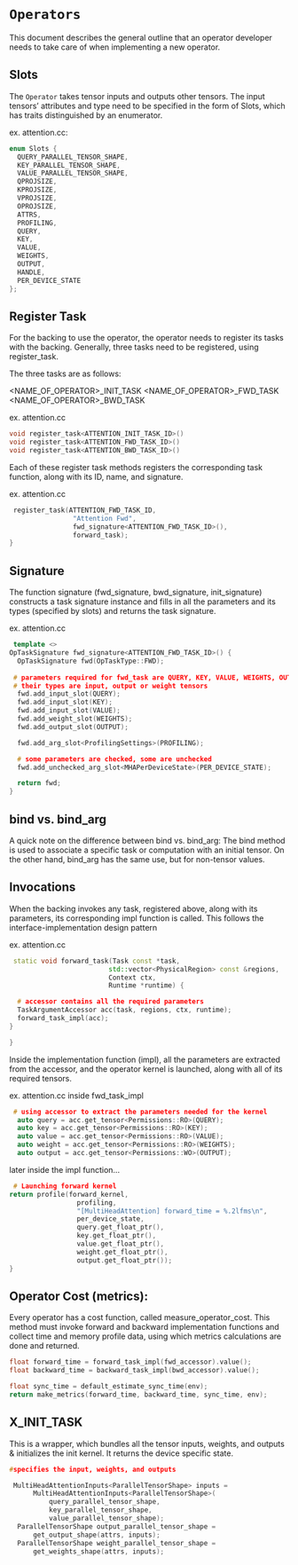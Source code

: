 # `Operators`

This document describes the general outline that an operator developer needs to take care of when implementing a new operator.


## Slots

The `Operator` takes tensor inputs and outputs other tensors. The input tensors’ attributes and type need to be specified in the form of Slots, which has traits distinguished by an enumerator.

ex. attention.cc:
```cpp
enum Slots {
  QUERY_PARALLEL_TENSOR_SHAPE,
  KEY_PARALLEL_TENSOR_SHAPE,
  VALUE_PARALLEL_TENSOR_SHAPE,
  QPROJSIZE,
  KPROJSIZE,
  VPROJSIZE,
  OPROJSIZE,
  ATTRS,
  PROFILING,
  QUERY,
  KEY,
  VALUE,
  WEIGHTS,
  OUTPUT,
  HANDLE,
  PER_DEVICE_STATE
};

```

## Register Task

For the backing to use the operator, the operator needs to register its tasks with the backing. Generally, three tasks need to be registered, using register_task. 

The three tasks are as follows: 

<NAME_OF_OPERATOR>_INIT_TASK
<NAME_OF_OPERATOR>_FWD_TASK
<NAME_OF_OPERATOR>_BWD_TASK

ex. attention.cc
```cpp
void register_task<ATTENTION_INIT_TASK_ID>() 
void register_task<ATTENTION_FWD_TASK_ID>()
void register_task<ATTENTION_BWD_TASK_ID>()

```

Each of these register task methods registers the corresponding task function, along with its ID, name, and signature.

ex. attention.cc
```cpp
 register_task(ATTENTION_FWD_TASK_ID,
                "Attention Fwd",
                fwd_signature<ATTENTION_FWD_TASK_ID>(),
                forward_task);
}

```

## Signature

The function signature (fwd_signature, bwd_signature, init_signature) constructs a task signature instance and fills in all the parameters and its types (specified by slots) and returns the task signature.

ex. attention.cc
```cpp
 template <>
OpTaskSignature fwd_signature<ATTENTION_FWD_TASK_ID>() {
  OpTaskSignature fwd(OpTaskType::FWD);
 
 # parameters required for fwd_task are QUERY, KEY, VALUE, WEIGHTS, OUTPUTS
 # their types are input, output or weight tensors
  fwd.add_input_slot(QUERY);
  fwd.add_input_slot(KEY);
  fwd.add_input_slot(VALUE);
  fwd.add_weight_slot(WEIGHTS);
  fwd.add_output_slot(OUTPUT);

  fwd.add_arg_slot<ProfilingSettings>(PROFILING);

  # some parameters are checked, some are unchecked
  fwd.add_unchecked_arg_slot<MHAPerDeviceState>(PER_DEVICE_STATE);

  return fwd;
}


```

## bind vs. bind_arg

A quick note on the difference between bind vs. bind_arg: The bind method is used to associate a specific task or computation with an initial tensor. On the other hand, bind_arg has the same use, but for non-tensor values.

## Invocations

When the backing invokes any task, registered above, along with its parameters, its corresponding impl function is called. This follows the interface-implementation
design pattern

ex. attention.cc
```cpp
 static void forward_task(Task const *task,
                         std::vector<PhysicalRegion> const &regions,
                         Context ctx,
                         Runtime *runtime) {

  # accessor contains all the required parameters
  TaskArgumentAccessor acc(task, regions, ctx, runtime);
  forward_task_impl(acc);
}

}


```

Inside the implementation function (impl), all the parameters are extracted from the accessor, and the operator kernel is launched, along with all of its required tensors.

ex. attention.cc inside fwd_task_impl
```cpp
 # using accessor to extract the parameters needed for the kernel
  auto query = acc.get_tensor<Permissions::RO>(QUERY);
  auto key = acc.get_tensor<Permissions::RO>(KEY);
  auto value = acc.get_tensor<Permissions::RO>(VALUE);
  auto weight = acc.get_tensor<Permissions::RO>(WEIGHTS);
  auto output = acc.get_tensor<Permissions::WO>(OUTPUT);

```

later inside the impl function...

```cpp
 # Launching forward kernel
return profile(forward_kernel,
                 profiling,
                 "[MultiHeadAttention] forward_time = %.2lfms\n",
                 per_device_state,
                 query.get_float_ptr(),
                 key.get_float_ptr(),
                 value.get_float_ptr(),
                 weight.get_float_ptr(),
                 output.get_float_ptr());
}


```

## Operator Cost (metrics):

Every operator has a cost function, called measure_operator_cost. This method must invoke forward and backward implementation functions and collect time and memory profile data, using which metrics calculations are done and returned.

```cpp
float forward_time = forward_task_impl(fwd_accessor).value();
float backward_time = backward_task_impl(bwd_accessor).value();

float sync_time = default_estimate_sync_time(env);
return make_metrics(forward_time, backward_time, sync_time, env);

```

## X_INIT_TASK

This is a wrapper, which bundles all the tensor inputs, weights, and outputs & initializes the init kernel. It returns the device specific state.

```cpp
#specifies the input, weights, and outputs

 MultiHeadAttentionInputs<ParallelTensorShape> inputs =
      MultiHeadAttentionInputs<ParallelTensorShape>(
          query_parallel_tensor_shape,
          key_parallel_tensor_shape,
          value_parallel_tensor_shape);
  ParallelTensorShape output_parallel_tensor_shape =
      get_output_shape(attrs, inputs);
  ParallelTensorShape weight_parallel_tensor_shape =
      get_weights_shape(attrs, inputs);

```
